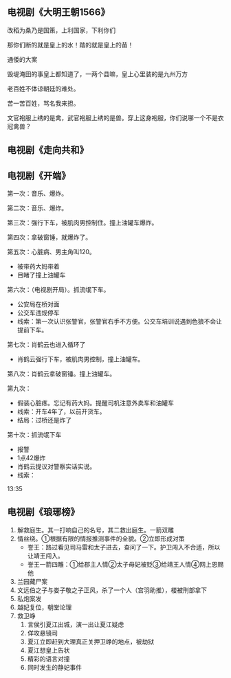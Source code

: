 
## 电视剧《大明王朝1566》

改稻为桑乃是国策，上利国家，下利你们

那你们断的就是皇上的水！踏的就是皇上的苗！

通倭的大案

毁堤淹田的事皇上都知道了，一两个县嘛，皇上心里装的是九州万方


老百姓不体谅朝廷的难处。

苦一苦百姓，骂名我来担。

文官袍服上绣的是禽，武官袍服上绣的是兽。穿上这身袍服，你们说哪一个不是衣冠禽兽？

## 电视剧《走向共和》



## 电视剧《开端》

第一次：音乐、爆炸。  

第二次：音乐、爆炸。

第三次：强行下车，被肌肉男控制住。撞上油罐车爆炸。

第四次：拿破窗锤，就爆炸了。

第五次：心脏病、男主角叫120。
- 被带药大妈带着
- 目睹了撞上油罐车

第六次：（电视剧开局）。抓流氓下车。
- 公安局在桥对面
- 公交车违规停车
- 线索：第一次认识张警官，张警官右手不方便。公交车培训说遇到色狼不会让提前下车。


第七次：肖鹤云也进入循环了
- 肖鹤云强行下车，被肌肉男控制，撞上油罐车。

第八次：肖鹤云拿破窗锤。撞上油罐车。

第九次：
- 假装心脏疼。忘记有药大妈。提醒司机注意外卖车和油罐车
- 线索：开车4年了，以前开货车。
- 结局：过桥还是炸了

第十次：抓流氓下车
- 报警
- 1点42爆炸
- 肖鹤云提议对警察实话实说。
- 线索：


13:35




## 电视剧《琅琊榜》

1. 解救庭生。其一打响自己的名号，其二救出庭生。一箭双雕
2. 情丝绕。①根据有限的情报推测事件的全貌。②立即形成对策
    - 誉王：路过看见司马雷和太子进去，查问了一下。护卫闯入不合适，所以让靖王闯入。
    - 誉王一箭四雕：①给郡主人情②太子母妃被贬③给靖王人情④网上恩赐他
3. 兰园藏尸案
4. 文远伯之子与娄子敬之子正风，杀了一个人（宫羽助推），楼被刑部拿下
5. 私炮案发
6. 越妃复位，朝堂论理
7. 救卫峥
    1. 言侯引夏江出城，演一出让夏江疑虑
    2. 佯攻悬镜司
    3. 夏江立即赶到大理真正关押卫峥的地点，被劫狱
    4. 夏江想皇上告状
    5. 精彩的语言对撞
    6. 同时发生的静妃事件

